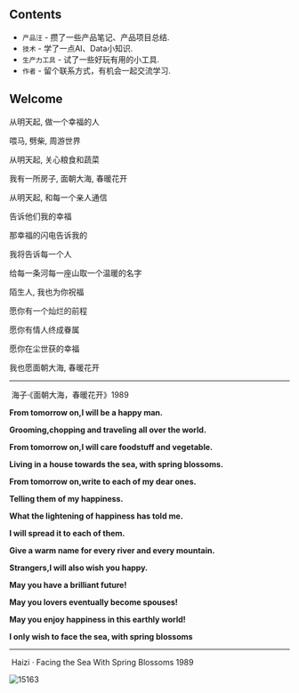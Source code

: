 ## Contents

* `产品汪` - 攒了一些产品笔记、产品项目总结.
* `技术` - 学了一点AI、Data小知识.
* `生产力工具` - 试了一些好玩有用的小工具.
* `作者` - 留个联系方式，有机会一起交流学习.



## Welcome

从明天起, 做一个幸福的人

喂马, 劈柴, 周游世界

从明天起, 关心粮食和蔬菜

我有一所房子, 面朝大海, 春暖花开



从明天起, 和每一个亲人通信

告诉他们我的幸福

那幸福的闪电告诉我的

我将告诉每一个人



给每一条河每一座山取一个温暖的名字

陌生人, 我也为你祝福

愿你有一个灿烂的前程

愿你有情人终成眷属

愿你在尘世获的幸福

我也愿面朝大海, 春暖花开

------

​																																																				海子·《面朝大海，春暖花开》1989



**From tomorrow on,I will be a happy man.**



**Grooming,chopping and traveling all over the world.**



**From tomorrow on,I will care foodstuff and vegetable.**



**Living in a house towards the sea, with spring blossoms.**





**From tomorrow on,write to each of my dear ones.**



**Telling them of my happiness.**



**What the lightening of happiness has told me.**



**I will spread it to each of them.**





**Give a warm name for every river and every mountain.**



**Strangers,I will also wish you happy.**



**May you have a brilliant future!**



**May you lovers eventually become spouses!**



**May you enjoy happiness in this earthly world!**



**I only wish to face the sea, with spring blossoms**

----

​																																									Haizi  · Facing the Sea With Spring Blossoms             1989

![15163](https://rivers19-1300325434.cos.ap-beijing.myqcloud.com/2020-04-02-084038.jpg)

